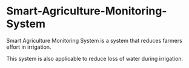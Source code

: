
# Smart-Agriculture-Monitoring-System
Smart Agriculture Monitoring System is a system that reduces farmers effort in irrigation.

This system is also applicable to reduce loss of water during irrigation.
